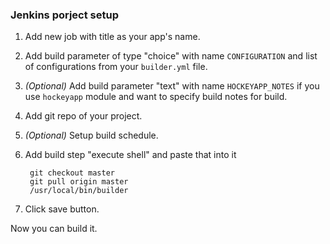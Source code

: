 ### Jenkins porject setup

1. Add new job with title as your app's name. 
2. Add build parameter of type "choice" with name `CONFIGURATION` and list of configurations from your `builder.yml` file.
3. _(Optional)_ Add build parameter "text" with name `HOCKEYAPP_NOTES` if you use `hockeyapp` module and want to specify build notes for build.
4. Add git repo of your project.
5. _(Optional)_ Setup build schedule.
6. Add build step "execute shell" and paste that into it 

		git checkout master
		git pull origin master
		/usr/local/bin/builder	
7. Click save button.

Now you can build it.